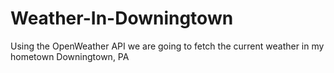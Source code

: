 # Weather-In-Downingtown
Using the OpenWeather API we are going to fetch the current weather in my hometown Downingtown, PA
